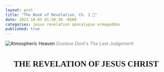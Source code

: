 ```yaml
---
layout: post
title: "The Book of Revelation, Ch. 1 📜"
date: 2022-10-05 01:50:30 -0500
categories: jesus revelation apocalypse armageddon
published: true
---
```


<style>
.mt	{margin-top:1.5em; margin-bottom:1em}
.mt	{font-weight:bold;text-align:center}
.mt	{height:100%;font-size:1.8em;line-height:1.4em}
.mt {font-family: 'gentiumw','Gentium Plus','Gentium','Gentium Basic','Times','serif';}

.p	{margin:0;padding:0}
.p	{height:100%;font-size:1.2em;line-height:1.4em;color:#595959}
.p	{font-family: 'gentiumw','Gentium Plus','Gentium','Gentium Basic','Times','serif';}

.wj	{color:rgb(128,0,0)}

.popup	{position:absolute;display:none;background-color:#e6f7ff;border:.1em solid #333;width:15em;height:auto;padding:1em;line-height:1em;text-indent:0em;margin 0.5em 0.5em 0.5em 0.5em}

.notemark:hover .popup {display:block}
.notemark:hover .crpopup	{display:block}
.notemark	{vertical-align:super;margin-left:.16em;line-height:0;position: relative;text-decoration:none;color:rgb(0,0,128)}
.notemark	{color:blue;font-size:14pt}

.verse	{white-space:nowrap;vertical-align:super;font-size:.6em;line-height:0}

/* .footnote,
.crossRefNote	{display: block; margin-top:.5em;margin-left:0em}
.f,.x	{margin:2em;text-size:0.7em;color:rgb(0,0,128)}
.ft	{font-weight:normal} */

.copyright {font-size:10pt;color:#333333}

</style>

<!-- <div class="mt" style="color:Gold;">⚠️ Under Construction</div> -->

![Atmospheric Heaven](/assets/images/revelation/TheLastJudgement.jpg)
<span style="font-style:italic;font-size:14px;color:grey">Gustave Doré's The Last Judgement</span>

<div class="mt">THE REVELATION OF JESUS CHRIST</div>

<blockquote cite="https://read.lsbible.org/?q=Rev+1"> 

<!-- <div class='p'> <span class="verse" id="V1">1&#160;</span> This is the Revelation of Jesus Christ,<a href="#FN1" class="notemark">*<span class="popup"> “Christ” means “Anointed One”.</span></a> which God gave him to show to his servants the things which must happen soon, which he sent and made known by his angel<a href="#FN2" class="notemark">†<span class="popup"> or, messenger (here and wherever angel is mentioned)</span></a> to his servant, John,</div> -->


<div class='p'> <span class="verse" id="V1" style="font-weight:bold;color:black;">1&#160;</span> The Revelation of Jesus Christ, which God gave Him to show to His slaves the things which must soon happen; and He indicated this by sending it through His angel to His slave John, <span class="verse" id="V2" style="font-weight:bold;color:black;">2&#160;</span> who bore witness to the word of God and to the witness of Jesus Christ, even to all that he saw.</div>

</blockquote>

<div class="mt" style="font-size:19px;">∴ Slave ∴</div>

The Greek word for slaves is <span style="font-weight:Bold;color:#00802b;">δοῦλος</span> (doulos) which refers to the individuals who serve under the authority of another. The New Testament uses doulos to describe an individual who is totally subordinate to a master (cf. Mt 8:9; 24:46; 2Pe 2:19) and even owned by that master (Phile 1:16-19). 

The connotation in this context is one who has voluntarily sold himself into slavery to Jesus Christ, in a spiritual sense. The word does not bear the connotation of a free individual serving another. A good translation is “bondservant”, in that it often indicates one who sells himself into slavery to another.

Jesus is our Lord and master (2Co 4:5), and we are His slaves (Ro 1:1; Ph 1:1). This underscores His great redemption in buying believers from slavery to sin (Ro 6:16). This also underscores the believer’s absolute surrender to the Lord Jesus Christ (Ro 6:16-17).

<!-- Net -->



<!-- tn Grk “slaves.” Although this translation frequently renders δοῦλος (doulos) as “slave,” the connotation is often of one who has sold himself into slavery; in a spiritual sense, the idea is that of becoming a slave of God or of Jesus Christ voluntarily. The voluntary notion is conspicuous here; hence, the translation “servants.” In any case, the word does not bear the connotation of a free individual serving another. BDAG notes that “‘servant’ for ‘slave’ is largely confined to Biblical transl. and early American times…in normal usage at the present time the two words are carefully distinguished” (BDAG 260 s.v.). A good translation is “bondservant” (sometimes found in the ASV for δοῦλος), in that it often indicates one who sells himself into slavery to another. But as this is archaic, few today understand its force. -->

<div class="mt" style="font-size:19px;">∴ Revelation ∴</div>

The term &#8220;*Revelation*&#8221; comes from the Greek word <span style="font-weight:Bold;color:#00802b;">Ἀποκάλυψις</span>, which means <span style="font-style:Italic;color:#00802b;">“Unveiling”</span> or <span style="font-style:Italic;color:#00802b;">“Disclosure”</span> and can often be found in the epistles (Ro 8:19; 1Co 1:7; 2Th 1:7; 1Pe 1:7). The transliteration [***Apokalypsis***](https://www.blueletterbible.org/lexicon/g602/mgnt/tr/0-1/) (sometimes [*apokalupsis*](https://biblehub.com/greek/602.htm)), pronounced [🔊 ap-ok-al'-oop-sis](https://youtu.be/ohNVe34B_BM), is taken from the following sources:

<!-- <a href="#a" class="notemark">1<span class="popup">Schwandt, John, and Dr. C. John Collins. <span style="color:#660000;">The English-Greek Reverse Interlinear New Testament: English Standard Version.</span> 28th Revised Edition, Crossway Bibles, (2006, 2016 ESV).</span></a> <a href="#b" class="notemark">2<span class="popup">Holmes, Michael W., and Dr. W. Hall Harris. <span style="color:#660000;">The Lexham English Bible English-Greek Reverse Interlinear New Testament: With Strongs Greek-English Glossary.</span> Logos Bible Software, 2010.</span></a> <a href="#c" class="notemark">3<span class="popup">Mounce, Dr. William D. <span style="color:#660000;">Mounce Reverse Interlinear New Testament, and Mounce Concise Greek-English Dictionary of the New Testament.</span> Zondervan, 2011.</span></a> -->

- Schwandt, John, and Dr. C. John Collins. [The English-Greek Reverse Interlinear New Testament: English Standard Version](https://www.crossway.org/bibles/esv-english-greek-reverse-interlinear-new-186-hcj/). 28th Revised Edition, Crossway Bibles, (2006, 2016 ESV). <!--Page 1251.-->
- Harris, Dr. W. Hall, et al. <span style="color:#660000;">The Lexham English Bible English-Greek Reverse Interlinear New Testament: With Strongs Greek-English Glossary</span>. Logos Bible Software, 2010. <!--Page 1215.-->
- Mounce, Dr. William D. [Mounce Reverse Interlinear New Testament](https://www.biblegateway.com/passage/?search=Revelation+1%3A1&version=MOUNCE), and [Mounce Concise Greek-English Dictionary of the New Testament](https://www.billmounce.com/greek-dictionary/apokalypsis). Zondervan, 2011.

<!-- The KJV has a myriad of ways it likes to translate the same word in the epistles, examples such as a *"manifestation"* in Romans 8:19, a *coming* in 1 Cor. 1:7, a *"revealing"* 2 Thes. 1:7, and an *"appearing"* in 1 Pet. 1:7. Modern translations that use much older underlying manuscripts are much more consistent, you can see this consistency by clicking the verses above translated in the superior ESV. -->

<div class="mt" style="font-size:19px;">∴ Commentary ∴</div>

<!-- The Book of Revelation, then, concerns the unveiling or appearing of our precious Savior, the Lord Jesus Christ. It is not the unfolding of the story of St. John the Divine, or even of prophetical truth, but rather the message of the “appearing of Christ.” This appearing takes place at the Rapture in Re 4:1, as well as at the hour of His return to the earth when every eye shall see Him Re 1:7. -->

With our newfound understanding of the underlying meaning of the word Revelation, we can conclude that The Book of Revelation is about the unveiling of our great God and Savior Jesus Christ (2Pe 1:1; Tit 2:13). This unveiling takes place at the rapture (Re 4:1), as well as at the hour of His return to the earth when every eye shall see Him (Re 1:7).

Jesus is simultaneously the One revealed and the Revealer. God The Father gives this Revelation (the unveiled truth) to Jesus (Mt 11:27; Re 5:7). This truth was then sent by Jesus to John (Re 10:9) through His angel to show His slaves in the Churches what will happen soon (Re 1:1), because the time is near (Re 1:3). This certainly pictures the present hour when signs pointing to Jesus' return are beginning to appear with alarming frequency. 

The Book of Revelation is a study of signs. From the sign of the Holy Spirit presented as seven spirits Re 1:4, to the sign of the seven golden lampstands and the seven stars in Re 1:20. Thus, through signs, we come to an understanding of this gloriously revealed portion of Scripture. In the epilogue, John, unlike Daniel, is told not to seal his prophecy (Re 22:10; cf. Dan. 12:4). John’s visions are important for his first-century readers as well as for later generations of believers.

<!-- Secondly, we see that this revelation was given to Jesus Christ, as is everything, for Jesus said, *All things are delivered unto me of my Father* Mt 11:27. They are presented unto Him to *shew unto his servants things which must shortly come to pass.* The term *shortly* in the original means *"rapidity of action once there is a beginning."* This certainly pictures the present hour when signs pointing to His return are beginning to appear with alarming frequency. These truths, then, are sent and signified by Christ's angel unto John, the writer of the book, under the inspiration of the Holy Spirit. Notice that the four letters of the word *signified* spell SIGN. Why? The Book of Revelation is a study of signs. There is the sign of the Holy Spirit presented as seven spirits Re 1:4 and the sign of the seven golden candlesticks and the seven stars in Re 1:20. Thus, through signs, we come to an understanding of this gloriously revealed portion of Scripture. -->

<!-- NOTE ON 1:1 revelation of Jesus Christ. Jesus is both the One revealed (referred to variously as Son of Man, Lion of Judah, Lamb, Word of God) and the Revealer. God transmits the unveiled truth to Jesus (Re 5:7), and his angel conveys it to John (Re 10:9) for God’s servants in the churches. The prophecy must … take place because it is secured by God’s sovereign purpose and power. It will take place soon, because “the time is near” (Re 1:3). In the epilogue, John, unlike Daniel, is told not to seal his prophecy (Re 22:10; cf. Dan. 12:4). John’s visions are important for his first-century readers as well as for later generations of believers. -->

<!-- - Holmes, Michael W., and Dr. W. Hall Harris. <span style="color:#660000;">The Lexham English Bible English-Greek Reverse Interlinear New Testament: With Strongs Greek-English Glossary</span>. Logos Bible Software, 2010. Page 1215. -->

<!-- - [English-Greek Reverse Interlinear New Testament: English Standard Version (NA28)](https://www.crossway.org/bibles/esv-english-greek-reverse-interlinear-new-186-hcj/)
    - Dr. C. John Collins, John Schwandt 
    - Revelation 1:1 ESV, Page 1251
- <span style="color:#660000;">The Lexham English Bible English-Greek Reverse Interlinear New Testament: With Strongs Greek-English Glossary (SBL)</span>
    - Dr. W. Hall Harris (LEB, NASB95, NET), Michael W. Holmes (SBL), Rick Brannan
    - Revelation 1:1 LEB, Page 1215
- [Mounce Reverse Interlinear New Testament](https://www.biblegateway.com/passage/?search=Revelation+1%3A1&version=MOUNCE), and [Mounce Concise Greek-English Dictionary of the New Testament](https://www.billmounce.com/greek-dictionary/apokalypsis)
    - Dr. William D. Mounce (ESV, NIV)
    - [Revelation 1:1 MOUNCE](https://www.biblegateway.com/passage/?search=Revelation+1%3A1&version=MOUNCE)
- [Blue Letter Bible's Koine Greek Lexicon](https://www.blueletterbible.org/lexicon/g602/mgnt/tr/0-1/)
    - [Blue Letter Bible's Strong’s Definitions](https://www.blueletterbible.org/lexicon/g602/mgnt/tr/0-1/) as apok**á**lypsis
- [HELPS Word-studies](https://biblehub.com/greek/602.htm) as apok**á**lypsis -->

<!-- - [StudyLight.org English-Greek Lexicon](https://www.studylight.org/lexicons/eng/greek/602.html) -->

<!-- I've also found <span style="font-weight:Bold;color:#00802b;">Ἀποκάλυψις</span> transliterated as [***apokalupsis***](https://biblehub.com/greek/602.htm). The meaning of this word is the same across transliterations.  -->

<!-- - [Bible Hub's Strong's Concordance](https://biblehub.com/strongs/greek/602.htm)
- [Bible Hub's NASB Lexicon](https://biblehub.com/lexicon/revelation/1-1.htm) -->

<!-- - [BibleStudyTools' The KJV New Testament Greek Lexicon](https://www.biblestudytools.com/lexicons/greek/kjv/apokalupsis.html)
- [BibleStudyTools' The NAS New Testament Greek Lexicon](https://www.biblestudytools.com/lexicons/greek/nas/apokalupsis.html) -->

<!-- - [The Jack Van Impe Prophecy Bible: New Third Edition]() lists it as **A**pokalupsis -->

<!-- The phrase &#8220;*Revelation of Jesus Christ*&#8221; is found in six other verses (1Pe 1:7, 13; 4:13; 1Co 1:7; 2Th 1:7; Ga 1:12) -->

<!-- <blockquote cite="https://read.lsbible.org/?q=Rev+1"> 

<div class='p'> <span class="verse" id="V2">2&#160;</span> who testified to God’s word and of the testimony of Jesus Christ, about everything that he saw.</div> 

</blockquote> -->

<hr /><br>

<blockquote cite="https://read.lsbible.org/?q=Rev+1">

<div class='p'> <span class="verse" id="V3" style="font-weight:bold;color:black;">3&#160;</span> Blessed is he who reads and those who hear the words of the prophecy and keep the things which are written in it, for the time is near. </div>

</blockquote>

<div class="mt" style="color:Gold;">⚠️ Under Construction</div>

<hr /><br>


<div class="mt">MESSAGE TO THE SEVEN CHURCHES</div>

<blockquote cite="https://read.lsbible.org/?q=Rev+1">

<div class='p'> <span class="verse" id="V4" style="font-weight:bold;color:black;">4&#160;</span> John to the seven churches that are in Asia: Grace to you and peace, from the One who is and who was and who is to come, and from the seven Spirits who are before His throne, </div>

</blockquote>

<blockquote cite="https://read.lsbible.org/?q=Rev+1">

<div class='p'> <span class="verse" id="V5" style="font-weight:bold;color:black;">5&#160;</span> and from Jesus Christ, the faithful witness, the firstborn of the dead, and the ruler of the kings of the earth. To Him who loves us and released us from our sins by His blood⁠— </div>

</blockquote>

<blockquote cite="https://read.lsbible.org/?q=Rev+1">

<div class='p'> <span class="verse" id="V6" style="font-weight:bold;color:black;">6&#160;</span> and He has made us to be a kingdom, priests to His God and Father⁠—to Him be the glory and the might forever and ever. Amen. </div>

</blockquote>

<blockquote cite="https://read.lsbible.org/?q=Rev+1">

<div class='p'> <span class="verse" id="V7" style="font-weight:bold;color:black;">7&#160;</span> BEHOLD, HE IS COMING WITH THE CLOUDS, and EVERY EYE WILL SEE HIM, EVEN THOSE WHO PIERCED HIM; and all the tribes of the earth will MOURN OVER HIM. Yes, amen. </div>

</blockquote>

<blockquote cite="https://read.lsbible.org/?q=Rev+1">

<div class='p'> <span class="verse" id="V8" style="font-weight:bold;color:black;">8&#160;</span> <span class='wj'>“I am the Alpha and the Omega,”</span> says the Lord God, <span class='wj'>“who is and who was and who is to come, the Almighty.”</span> </div>

</blockquote>

<!-- <div class="mt">The Vision of the Son of Man <a href="https://read.lsbible.org/?q=rev+1" style="font-size:14px;">(Title From LSB)</a></div> -->

<div class="mt">THE VISION OF THE SON OF MAN</div>

<blockquote cite="https://read.lsbible.org/?q=Rev+1">

<div class='p'> <span class="verse" id="V9" style="font-weight:bold;color:black;">9&#160;</span> I, John, your brother and fellow partaker in the tribulation and kingdom and perseverance which are in Jesus, was on the island called Patmos because of the word of God and the witness of Jesus. </div>

</blockquote>

<blockquote cite="https://read.lsbible.org/?q=Rev+1">

<div class='p'> <span class="verse" id="V10" style="font-weight:bold;color:black;">10&#160;</span> I was in the Spirit on the Lord’s day, and I heard behind me a loud voice like a trumpet, </div>

</blockquote>

<blockquote cite="https://read.lsbible.org/?q=Rev+1">

<div class='p'> <span class="verse" id="V11" style="font-weight:bold;color:black;">11&#160;</span> saying, <span class='wj'>“Write in a scroll what you see, and send it to the seven churches: to Ephesus and to Smyrna and to Pergamum and to Thyatira and to Sardis and to Philadelphia and to Laodicea.”</span> </div>

</blockquote>

<blockquote cite="https://read.lsbible.org/?q=Rev+1">

<div class='p'> <span class="verse" id="V12" style="font-weight:bold;color:black;">12&#160;</span> Then I turned to see the voice that was speaking with me. And having turned I saw seven golden lampstands; </div>

</blockquote>

<blockquote cite="https://read.lsbible.org/?q=Rev+1">

<div class='p'> <span class="verse" id="V13" style="font-weight:bold;color:black;">13&#160;</span> and in the middle of the lampstands I saw one like a son of man, clothed in a robe reaching to the feet, and girded across His chest with a golden sash. </div>

</blockquote>

<blockquote cite="https://read.lsbible.org/?q=Rev+1">

<div class='p'> <span class="verse" id="V14" style="font-weight:bold;color:black;">14&#160;</span> And His head and His hair were white like white wool, like snow; and His eyes were like a flame of fire. </div>

</blockquote>

<blockquote cite="https://read.lsbible.org/?q=Rev+1">

<div class='p'> <span class="verse" id="V15" style="font-weight:bold;color:black;">15&#160;</span> His feet were like burnished bronze, when it has been made to glow in a furnace, and His voice was like the sound of many waters, </div>

</blockquote>

<blockquote cite="https://read.lsbible.org/?q=Rev+1">

<div class='p'> <span class="verse" id="V16" style="font-weight:bold;color:black;">16&#160;</span> and having in His right hand seven stars, and a sharp two-edged sword which comes out of His mouth, and His face was like the sun shining in its power. </div>

</blockquote>

<blockquote cite="https://read.lsbible.org/?q=Rev+1">

<div class='p'> <span class="verse" id="V17" style="font-weight:bold;color:black;">17&#160;</span> And when I saw Him, I fell at His feet like a dead man. And He placed His right hand on me, saying, <span class='wj'>“Do not fear; I am the first and the last,</span> </div>

</blockquote>

<blockquote cite="https://read.lsbible.org/?q=Rev+1">

<div class='p'> <span class="verse" id="V18" style="font-weight:bold;color:black;">18&#160;</span> <span class='wj'>and the living One; and I was dead, and behold, I am alive forever and ever, and I have the keys of death and of Hades.</span> </div>

</blockquote>

<blockquote cite="https://read.lsbible.org/?q=Rev+1">

<div class='p'> <span class="verse" id="V19" style="font-weight:bold;color:black;">19&#160;</span> <span class='wj'>Therefore write the things which you have seen, and the things which are, and the things which will take place after these things.</span> </div>

</blockquote>

<blockquote cite="https://read.lsbible.org/?q=Rev+1">

<div class='p'> <span class="verse" id="V20" style="font-weight:bold;color:black;">20&#160;</span> <span class='wj'>As for the mystery of the seven stars which you saw in My right hand, and the seven golden lampstands: the seven stars are the angels of the seven churches, and the seven lampstands are the seven churches.</span> </div>

</blockquote>

<hr style="margin-top:3em;margin-bottom:1em;" />
<div class="copyright">
<center>Scripture quotations taken from the (LSB®) Legacy Standard Bible®, Copyright © 2021 by The Lockman Foundation. Used by permission. All rights reserved. Managed in partnership with Three Sixteen Publishing Inc. <a href="https://lsbible.org/">LSBible.org</a> and 316publishing.com.</center>
</div>

<!-- <script>
    var refTagger = {
        settings: {
            bibleVersion: 'ESV'
        }
    }; 

    (function(d, t) {
        var n=d.querySelector('[nonce]');
        refTagger.settings.nonce = n && (n.nonce||n.getAttribute('nonce'));
        var g = d.createElement(t), s = d.getElementsByTagName(t)[0];
        g.src = 'https://api.reftagger.com/v2/RefTagger.js';
        g.nonce = refTagger.settings.nonce;
        s.parentNode.insertBefore(g, s);
    }(document, 'script'));
</script> -->

<script src='https://www.blueletterbible.org/assets-v3/scripts/blbToolTip/BLB_ScriptTagger-min.js' type='text/javascript'></script>
<script type='text/javascript'>
// Additional settings
BLB.Tagger.Translation = 'LSB';
BLB.Tagger.HyperLinks = 'all'; // 'all', 'none', 'hover'
BLB.Tagger.HideTanslationAbbrev = false;
BLB.Tagger.TargetNewWindow = true;
BLB.Tagger.Style = 'par'; // 'line' or 'par'
BLB.Tagger.NoSearchTagNames = ''; // HTML element list
BLB.Tagger.NoSearchClassNames = 'noTag doNotTag'; // CSS class list
</script>